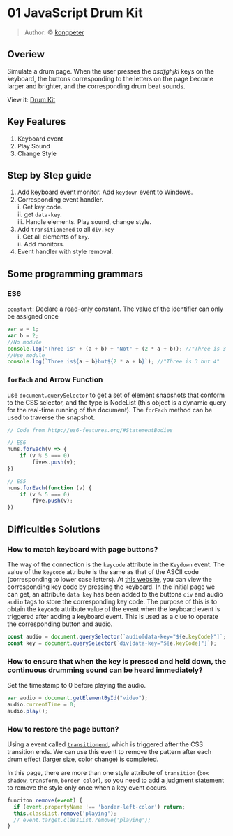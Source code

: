 # 01 JavaScript Drum Kit

> Author: © [kongpeter](github.com/kongpeter)

## Overiew
Simulate a drum page. When the user presses the *asdfghjkl* keys on the keyboard, the buttons corresponding to the letters on the page become larger and brighter, and the corresponding drum beat sounds.

View it: [Drum Kit](https://kongpeter.github.io/JavaScript30/1-Drum%20Kit/)

## Key Features

1. Keyboard event
2. Play Sound
3. Change Style


## Step by Step guide

1. Add keyboard event monitor. Add `keydown` event to Windows.
2.  Corresponding event handler.\
   i. Get key code.\
   ii. get `data-key`.\
   iii. Handle elements. Play sound, change style.  
3. Add `transitionened` to all `div.key`\
   i. Get all elements of `key`.\
   ii. Add monitors.
4. Event handler with style removal.



## Some programming grammars
### ES6
``constant``: Declare a read-only constant. The value of the identifier can only be assigned once

````javascript
var a = 1;
var b = 2;
//No module
console.log("Three is" + (a + b) + "Not" + (2 * a + b)); //"Three is 3 but 4"
//Use module
console.log(`Three is${a + b}but${2 * a + b}`); //"Three is 3 but 4"
````


### ``forEach`` and Arrow Function

use `document.querySelector` to get a set of element snapshots that conform to the CSS selector, and the type is NodeList (this object is a dynamic query for the real-time running of the document). The `forEach` method can be used to traverse the snapshot.

```javascript
// Code from http://es6-features.org/#StatementBodies

// ES6
nums.forEach(v => {
	if (v % 5 === 0)
		fives.push(v);
})

// ES5
nums.forEach(function (v) {
	if (v % 5 === 0)
		five.push(v);
})
```


## Difficulties Solutions

### How to match keyboard with page buttons?
The way of the connection is the `keycode` attribute in the `Keydown` event. The value of the `keycode` attribute is the same as that of the ASCII code (corresponding to lower case letters). At [this website](http://keycode.info/), you can view the corresponding key code by pressing the keyboard.
In the initial page we can get, an attribute `data key` has been added to the buttons `div` and audio `audio` tags to store the corresponding key code. The purpose of this is to obtain the `keycode` attribute value of the event when the keyboard event is triggered after adding a keyboard event. This is used as a clue to operate the corresponding button and audio.

````javascript
const audio = document.querySelector(`audio[data-key="${e.keyCode}"]`;
const key = document.querySelector(`div[data-key="${e.keyCode}"]`);
````

### How to ensure that when the key is pressed and held down, the continuous drumming sound can be heard immediately?

Set the timestamp to 0 before playing the audio.

````javascript
var audio = document.getElementById("video"); 
audio.currentTime = 0;
audio.play();
````

### How to restore the page button?
Using a event called [`transitionend`](https://developer.mozilla.org/zh-CN/docs/Web/Events/transitionend), which is triggered after the CSS transition ends. We can use this event to remove the pattern after each drum effect (larger size, color change) is completed.

In this page, there are more than one style attribute of `transition` (`box shadow`, `transform`, `border color`), so you need to add a judgment statement to remove the style only once when a key event occurs.

````javascript
funciton remove(event) {
  if (event.propertyName !== 'border-left-color') return;
  this.classList.remove('playing');
  // event.target.classList.remove('playing');
}
````

